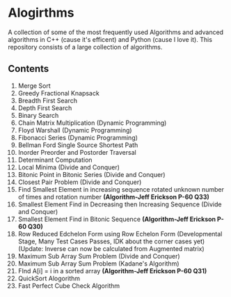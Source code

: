 # Alogirthms
A collection of some of the most frequently used Algorithms and advanced algorithms in C++ (cause it's efficent) and Python (cause I love it). This repository consists of a large collection of algorithms.

## Contents
1. Merge Sort
2. Greedy Fractional Knapsack
3. Breadth First Search
4. Depth First Search
5. Binary Search
6. Chain Matrix Multiplication (Dynamic Programming)
7. Floyd Warshall (Dynamic Programming)
8. Fibonacci Series (Dynamic Programming)
9. Bellman Ford Single Source Shortest Path
10. Inorder Preorder and Postorder Traversal
11. Determinant Computation
12. Local Minima (Divide and Conquer)
13. Bitonic Point in Bitonic Series (Divide and Conquer)
14. Closest Pair Problem (Divide and Conquer)
15. Find Smallest Element in increasing sequence rotated unknown number of times and rotation number **(Algorithm-Jeff Erickson P-60 Q33)**
16. Smallest Element Find in Decreasing then Increasing Sequence (Divide and Conquer)
17. Smallest Element Find in Bitonic Sequence **(Algorithm-Jeff Erickson P-60 Q30)**
18. Row Reduced Edchelon Form using Row Echelon Form (Developmental Stage, Many Test Cases Passes, IDK about the corner cases yet)(Update: Inverse can now be calculated from Augmented matrix)
19. Maximum Sub Array Sum Problem (Divide and Conquer)
20. Maximum Sub Array Sum Problem (Kadane's Algorithm)
21. FInd A[i] = i in a sorted array **(Algorithm-Jeff Erickson P-60 Q31)**
22. QuickSort Alogorithm
23. Fast Perfect Cube Check Algorithm
